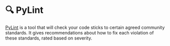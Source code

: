 # 🔍 PyLint

[PyLint](https://pylint.pycqa.org/en/latest/) is a tool that will check your code sticks to certain agreed community standards. It gives recommendations about how to fix each violation of these standards, rated based on severity.